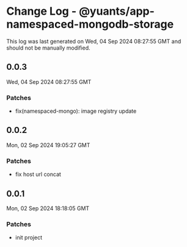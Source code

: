 # Change Log - @yuants/app-namespaced-mongodb-storage

This log was last generated on Wed, 04 Sep 2024 08:27:55 GMT and should not be manually modified.

## 0.0.3
Wed, 04 Sep 2024 08:27:55 GMT

### Patches

- fix(namespaced-mongo): image registry update

## 0.0.2
Mon, 02 Sep 2024 19:05:27 GMT

### Patches

- fix host url concat

## 0.0.1
Mon, 02 Sep 2024 18:18:05 GMT

### Patches

- init project

